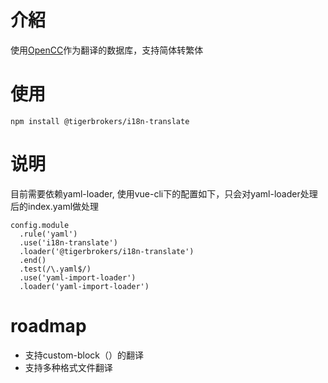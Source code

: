 # 介紹
使用[OpenCC](https://github.com/byvoid/opencc)作为翻译的数据库，支持简体转繁体

# 使用
```
npm install @tigerbrokers/i18n-translate

```
# 说明
目前需要依赖yaml-loader, 使用vue-cli下的配置如下，只会对yaml-loader处理后的index.yaml做处理
```
config.module
  .rule('yaml')
  .use('i18n-translate')
  .loader('@tigerbrokers/i18n-translate')
  .end()
  .test(/\.yaml$/)
  .use('yaml-import-loader')
  .loader('yaml-import-loader')
```
# roadmap
- 支持custom-block（<i18n>）的翻译
- 支持多种格式文件翻译